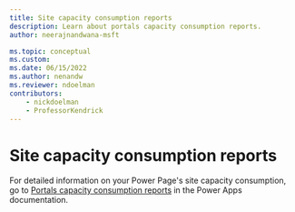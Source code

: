 ```yaml
---
title: Site capacity consumption reports
description: Learn about portals capacity consumption reports.
author: neerajnandwana-msft

ms.topic: conceptual
ms.custom: 
ms.date: 06/15/2022
ms.author: nenandw
ms.reviewer: ndoelman
contributors:
    - nickdoelman
    - ProfessorKendrick
---
```


# Site capacity consumption reports



For detailed information on your Power Page's site capacity consumption, go to [Portals capacity consumption reports](/powerapps/maker/portals/admin/portal-consumption-reports) in the Power Apps documentation.


